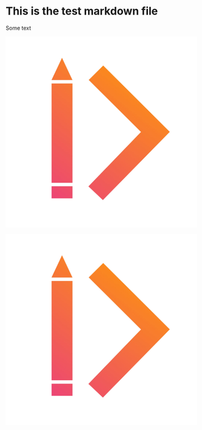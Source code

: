 # This is the test markdown file

Some text

![zeroheight logo](./zeroheight.png "zeroheight logo")

![zeroheight logo](https://raw.githubusercontent.com/sufigaffar/test-markdown/main/zeroheight.png "zeroheight logo")
